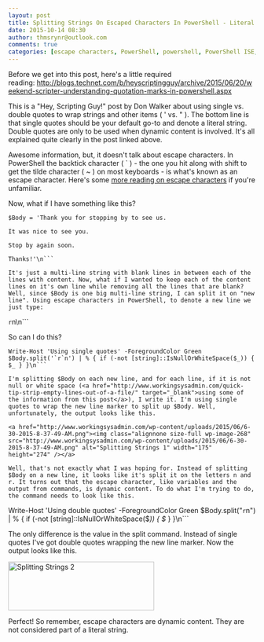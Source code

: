 ```yaml
---
layout: post
title: Splitting Strings On Escaped Characters In PowerShell - Literal vs. Dynamic Content
date: 2015-10-14 08:30
author: thmsrynr@outlook.com
comments: true
categories: [escape characters, PowerShell, powershell, PowerShell ISE, powershell ise, splitting strings, string manipulation]
---
```

Before we get into this post, here's a little required reading: <a href="http://blogs.technet.com/b/heyscriptingguy/archive/2015/06/20/weekend-scripter-understanding-quotation-marks-in-powershell.aspx" target="_blank">http://blogs.technet.com/b/heyscriptingguy/archive/2015/06/20/weekend-scripter-understanding-quotation-marks-in-powershell.aspx</a>

This is a "Hey, Scripting Guy!" post by Don Walker about using single vs. double quotes to wrap strings and other items ( ' vs. " ). The bottom line is that single quotes should be your default go-to and denote a literal string. Double quotes are only to be used when dynamic content is involved. It's all explained quite clearly in the post linked above.

Awesome information, but, it doesn't talk about escape characters. In PowerShell the backtick character ( ` ) - the one you hit along with shift to get the tilde character ( ~ ) on most keyboards - is what's known as an escape character. Here's some <a href="https://technet.microsoft.com/en-us/library/hh847755.aspx?f=255&amp;MSPPError=-2147217396" target="_blank">more reading on escape characters</a> if you're unfamiliar.

Now, what if I have something like this?

```
$Body = 'Thank you for stopping by to see us.

It was nice to see you.

Stop by again soon.

Thanks!'\n```

It's just a multi-line string with blank lines in between each of the lines with content. Now, what if I wanted to keep each of the content lines on it's own line while removing all the lines that are blank? Well, since $Body is one big multi-line string, I can split it on "new line". Using escape characters in PowerShell, to denote a new line we just type:

```
`r`n\n```

So can I do this?

```
Write-Host 'Using single quotes' -ForegroundColor Green
$Body.split('`r`n') | % { if (-not [string]::IsNullOrWhiteSpace($_)) { $_ } }\n```

I'm splitting $Body on each new line, and for each line, if it is not null or white space (<a href="http://www.workingsysadmin.com/quick-tip-strip-empty-lines-out-of-a-file/" target="_blank">using some of the information from this post</a>), I write it. I'm using single quotes to wrap the new line marker to split up $Body. Well, unfortunately, the output looks like this.

<a href="http://www.workingsysadmin.com/wp-content/uploads/2015/06/6-30-2015-8-37-49-AM.png"><img class="alignnone size-full wp-image-268" src="http://www.workingsysadmin.com/wp-content/uploads/2015/06/6-30-2015-8-37-49-AM.png" alt="Splitting Strings 1" width="175" height="274" /></a>

Well, that's not exactly what I was hoping for. Instead of splitting $Body on a new line, it looks like it's split it on the letters n and r. It turns out that the escape character, like variables and the output from commands, is dynamic content. To do what I'm trying to do, the command needs to look like this.

```
Write-Host 'Using double quotes' -ForegroundColor Green
$Body.split("`r`n") | % { if (-not [string]::IsNullOrWhiteSpace($_)) { $_ } }\n```

The only difference is the value in the split command. Instead of single quotes I've got double quotes wrapping the new line marker. Now the output looks like this.

<a href="http://www.workingsysadmin.com/wp-content/uploads/2015/06/6-30-2015-8-41-42-AM.png"><img class="alignnone size-full wp-image-269" src="http://www.workingsysadmin.com/wp-content/uploads/2015/06/6-30-2015-8-41-42-AM.png" alt="Splitting Strings 2" width="297" height="99" /></a>

Perfect! So remember, escape characters are dynamic content. They are not considered part of a literal string.
